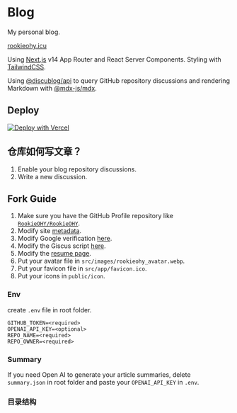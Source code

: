 # Blog

My personal blog.

[rookieohy.icu](rookieohy.icu)

Using [Next.js](https://nextjs.org/) v14 App Router and React Server Components. Styling with [TailwindCSS](https://tailwindcss.com/).

Using [@discublog/api](https://github.com/discublog/api) to query GitHub repository discussions and rendering Markdown with [@mdx-js/mdx](https://github.com/mdx-js/mdx).

## Deploy

[![Deploy with Vercel](https://vercel.com/button)](https://vercel.com/new/clone?repository-url=https%3A%2F%2Fgithub.com%2Fzhangyu1818%2Fblog&env=GITHUB_TOKEN,REPO_NAME,REPO_OWNER&envDescription=GitHub%20Token&envLink=https%3A%2F%2Fdocs.github.com%2Fen%2Fauthentication%2Fkeeping-your-account-and-data-secure%2Fmanaging-your-personal-access-tokens&project-name=blog&repository-name=blog&demo-title=zhangyu1818's%20blog&demo-description=Personal%20blog&demo-url=https%3A%2F%2Fzhangyu.dev)

## 仓库如何写文章？

1. Enable your blog repository discussions.
2. Write a new discussion.

## Fork Guide

1. Make sure you have the GitHub Profile repository like [`RookieOHY/RookieOHY`](https://github.com/RookieOHY/RookieOHY).
2. Modify site [metadata](https://github.com/RookieOHY/blog/blob/next14/src/app/layout.tsx#L40).
3. Modify Google verification [here](https://github.com/RookieOHY/blog/blob/next14/src/app/layout.tsx#L65).
4. Modify the Giscus script [here](https://github.com/RookieOHY/blog/blob/next14/src/components/giscus/index.tsx#L17-L18).
5. Modify the [resume page](https://github.com/RookieOHY/blog/blob/next14/src/app/resume/page.tsx).
6. Put your avatar file in `src/images/rookieohy_avatar.webp`.
7. Put your favicon file in `src/app/favicon.ico`.
8. Put your icons in `public/icon`.

### Env

create `.env` file in root folder.

```text
GITHUB_TOKEN=<required>
OPENAI_API_KEY=<optional>
REPO_NAME=<required>
REPO_OWNER=<required>
```

### Summary

If you need Open AI to generate your article summaries, delete `summary.json` in root folder and paste your `OPENAI_API_KEY` in `.env`.

### 目录结构